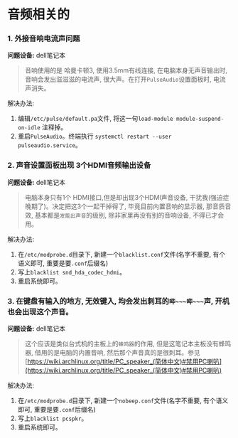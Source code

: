 # 音频相关的

### 1. 外接音响电流声问题
**问题设备:** dell笔记本
> 音响使用的是 哈曼卡顿3, 使用3.5mm有线连接, 在电脑本身无声音输出时, 音响会发出滋滋滋的电流声, 很大声。在打开`PulseAudio`设置面板时, 电流声消失。

解决办法: 
1. 编辑`/etc/pulse/default.pa`文件, 将这一句`load-module module-suspend-on-idle` 注释掉。 
2. 重启`PulseAudio`。终端执行 `systemctl restart --user pulseaudio.service`。



### 2. 声音设置面板出现 3个HDMI音频输出设备
**问题设备:** dell笔记本
> 电脑本身只有1个 HDMI接口,但是却出现3个HDMI声音设备, 干扰我(强迫症晚期了)。决定把这3个一起干掉得了, 毕竟目前内置音响的显示器, 那音质音效, 基本都是`发能出声音`的级别, 除非家里再没有别的音响设备, 不得已才会用。

解决办法: 
1. 在`/etc/modprobe.d`目录下, 新建一个`blacklist.conf`文件(名字不重要, 有个语义即可, 重要是要`.conf`后缀名)
2. 写上`blacklist snd_hda_codec_hdmi`。
3. 重启系统即可。


###  3. 在键盘有输入的地方, 无效键入, 均会发出刺耳的`哔~~~哔~~~`声, 开机也会出现这个声音。
**问题设备:** dell笔记本
> 这个应该是类似台式机的主板上的`蜂鸣器`的作用,  但是这笔记本主板没有蜂鸣器, 借用的是电脑的内置音响, 然后那个声音真的是很刺耳。参见 [https://wiki.archlinux.org/title/PC_speaker_(简体中文)#禁用PC喇叭](https://wiki.archlinux.org/title/PC_speaker_(简体中文)#禁用PC喇叭)

解决办法: 
1. 在`/etc/modprobe.d`目录下, 新建一个`nobeep.conf`文件(名字不重要, 有个语义即可, 重要是要`.conf`后缀名)
2. 写上`blacklist pcspkr`。
3. 重启系统即可。
